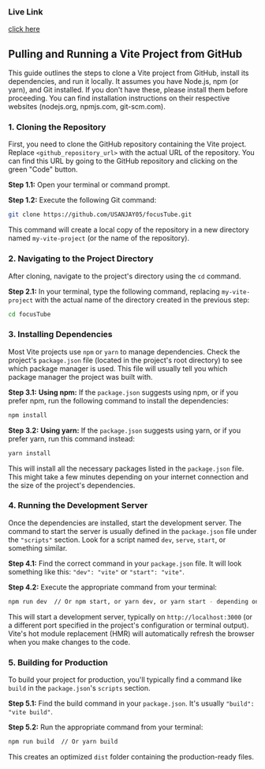 ### Live Link
<a href='https://focusstube.netlify.app'>click here</a>

## Pulling and Running a Vite Project from GitHub

This guide outlines the steps to clone a Vite project from GitHub, install its dependencies, and run it locally.  It assumes you have Node.js, npm (or yarn), and Git installed.  If you don't have these, please install them before proceeding.  You can find installation instructions on their respective websites (nodejs.org, npmjs.com, git-scm.com).

### 1. Cloning the Repository

First, you need to clone the GitHub repository containing the Vite project. Replace `<github_repository_url>` with the actual URL of the repository.  You can find this URL by going to the GitHub repository and clicking on the green "Code" button.

**Step 1.1:** Open your terminal or command prompt.

**Step 1.2:** Execute the following Git command:

```bash
git clone https://github.com/USANJAY05/focusTube.git
```

This command will create a local copy of the repository in a new directory named `my-vite-project` (or the name of the repository).


### 2. Navigating to the Project Directory

After cloning, navigate to the project's directory using the `cd` command.

**Step 2.1:** In your terminal, type the following command, replacing `my-vite-project` with the actual name of the directory created in the previous step:

```bash
cd focusTube
```

### 3. Installing Dependencies

Most Vite projects use `npm` or `yarn` to manage dependencies. Check the project's `package.json` file (located in the project's root directory) to see which package manager is used.  This file will usually tell you which package manager the project was built with.

**Step 3.1:**  **Using npm:** If the `package.json` suggests using npm, or if you prefer npm, run the following command to install the dependencies:

```bash
npm install
```

**Step 3.2:** **Using yarn:** If the `package.json` suggests using yarn, or if you prefer yarn, run this command instead:

```bash
yarn install
```

This will install all the necessary packages listed in the `package.json` file.  This might take a few minutes depending on your internet connection and the size of the project's dependencies.


### 4. Running the Development Server

Once the dependencies are installed, start the development server. The command to start the server is usually defined in the `package.json` file under the `"scripts"` section.  Look for a script named `dev`, `serve`, `start`, or something similar.

**Step 4.1:** Find the correct command in your `package.json` file.  It will look something like this:  `"dev": "vite"` or `"start": "vite"`.

**Step 4.2:** Execute the appropriate command from your terminal:

```bash
npm run dev  // Or npm start, or yarn dev, or yarn start - depending on your package.json
```

This will start a development server, typically on `http://localhost:3000` (or a different port specified in the project's configuration or terminal output). Vite's hot module replacement (HMR) will automatically refresh the browser when you make changes to the code.


### 5. Building for Production

To build your project for production, you'll typically find a command like `build` in the `package.json`'s `scripts` section.

**Step 5.1:** Find the build command in your `package.json`.  It's usually `"build": "vite build"`.

**Step 5.2:** Run the appropriate command from your terminal:

```bash
npm run build  // Or yarn build
```

This creates an optimized `dist` folder containing the production-ready files.

